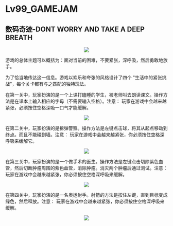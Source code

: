 # Lv99_GAMEJAM
## 数码奇迹-DONT WORRY AND TAKE A DEEP BREATH

<p align="center">
  <img src="https://user-images.githubusercontent.com/34395816/234573958-cafa29dc-c956-4084-ae93-66d5036d97ff.png">
</p>

游戏的总体主题可以概括为：面对当前的困难，不要紧张，深呼吸，然后勇敢地放手。

为了恰当地传达这一信息。游戏以欢乐和夸张的风格设计了四个 "生活中的紧张挑战"，每个关卡都有与之匹配的独特玩法。

在第一关中，玩家扮演的是一个上课打瞌睡的学生，被老师叫去朗读课文。操作方法是在课本上输入相应的字母（不需要输入空格）。注意： 玩家在游戏中会越来越紧张，必须按住空格深吸一口气才能缓解。

<p align="center">
  <img src="https://user-images.githubusercontent.com/34395816/234580625-a3bd413f-9098-4cb3-85b1-3dfce7227a91.png">
</p>

在第二关中，玩家扮演的是拆弹警察。操作方法是左键点击球，将其从起点移动到终点。而且不能碰到墙。注意： 玩家在游戏中会越来越紧张，你必须按住空格深呼吸来缓解它。

<p align="center">
  <img src="https://img.itch.zone/aW1hZ2UvMjAzMzU0OS8xMTk2MDE3OS5wbmc=/794x1000/z8Grmp.png">
</p>

在第三关中，玩家扮演的是一个做手术的医生。操作方法是左键点击切除紫色血管，然后切断肿瘤周围的紫色血管，消除肿瘤。消灭两个肿瘤后通过测试。注意： 玩家在游戏中会越来越紧张，你必须按住空格深呼吸来缓解。

<p align="center">
  <img src="https://img.itch.zone/aW1hZ2UvMjAzMzU0OS8xMTk2MDE5NC5wbmc=/794x1000/mNq6ao.png">
</p>

在第四关中，玩家扮演的是一名奥运射手。射箭的方法是按住左键，直到目标变成绿色，然后释放。注意： 玩家在游戏中会越来越紧张，你必须按住空格深呼吸来缓解。

<p align="center">
  <img src="https://img.itch.zone/aW1hZ2UvMjAzMzU0OS8xMTk2MTI0Ny5wbmc=/794x1000/pV27wv.png">
</p>
